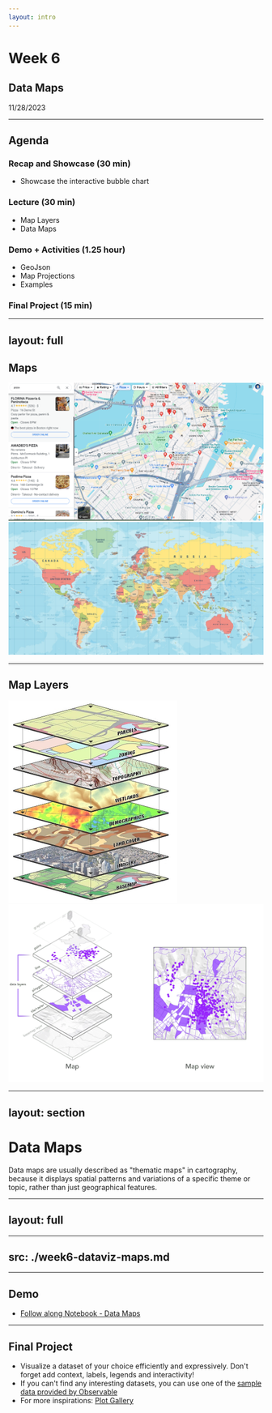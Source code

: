 ```yaml
---
layout: intro
--- 
```

# Week 6
## Data Maps
11/28/2023

<Credit />

---

## Agenda

### Recap and Showcase (30 min)
- Showcase the interactive bubble chart
### Lecture (30 min)
- Map Layers
- Data Maps
### Demo + Activities (1.25 hour)
- GeoJson
- Map Projections
- Examples
### Final Project (15 min)


<!-- ### Recap and Warm-up (30 min)
- The Visual Information-Seeking Mantra + Examples
- How to plot a matrix using Observable Plot - [Isotype Matrix Notebook](https://observablehq.com/@datavizstudio/person-isotype-matrix)
### Demo + Exercises (2h)
- Quantative and Categorical Colors
- Tips and Pointers
- Zoom and Filter
- User Inputs
- Exercise: Recreate the [Gapminder visualization](https://www.gapminder.org/tools/#$chart-type=bubbles&url=v1) made famous by Hans Rosling.  -->

---
layout: full
--- 

## Maps

<div class="grid grid-cols-2 gap-2">
    <v-clicks>
        <img src="/images/week6/google-maps.png" />
        <img src="/images/week6/world-map-2022.jpeg" />
    </v-clicks>
</div>

--- 

## Map Layers

<div class="grid grid-cols-3 gap-2">
    <v-clicks>
        <img src="/images/week6/gis-date-layers.jpeg" style="height: 400px" />
        <img src="/images/week6/map-data-layers.webp" class="col-span-2" />
    </v-clicks>
</div>

<!-- Maps has a long history.  -->

---
layout: section
---

# Data Maps

Data maps are usually described as "thematic maps" in cartography, because it displays spatial patterns and variations of a specific theme or topic, rather than just geographical features.

<!-- Data maps are usually described as "thematic maps" in cartography, because it displays spatial patterns and variations of a specific theme or topic, rather than just geographical features. It is designed to communicate information about a particular subject within a geographic area. Data maps use various visual elements, such as colors, symbols, and patterns, to represent data and help viewers understand spatial relationships and distributions. -->

---
layout: full
--- 

---
src: ./week6-dataviz-maps.md
---

---

## Demo

- [Follow along Notebook - Data Maps](https://observablehq.com/@datavizstudio/data-maps)

---

## Final Project

- Visualize a dataset of your choice efficiently and expressively. Don't forget add context, labels, legends and interactivity!
- If you can't find any interesting datasets, you can use one of the [sample data provided by Observable](https://observablehq.com/@observablehq/sample-datasets)
- For more inspirations: [Plot Gallery](https://observablehq.com/@observablehq/plot-gallery)